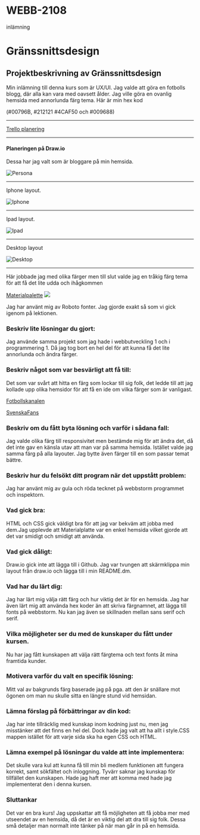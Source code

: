# WEBB-2108

inlämning

<h1>Gränssnittsdesign</h1>

<h2>Projektbeskrivning av Gränssnittsdesign</h2>

Min inlämning till denna kurs som är UX/UI. Jag valde att göra en fotbolls blogg, där alla kan vara med oavsett ålder.
Jag ville göra en ovanlig hemsida med annorlunda färg tema. Här är min hex kod

(#00796B, #212121 #4CAF50 och #009688)
<hr>

[Trello planering](https://trello.com/b/0Jn81o6j/gr%C3%A4nssnitt)
<hr>

<h4>Planeringen på Draw.io</h4>
Dessa har jag valt som är bloggare på min hemsida.

![Persona](vanilla_html_typsnitt/img/Persona.png)
<hr>

Iphone layout.

![Iphone](vanilla_html_typsnitt/img/Iphone.png)

<hr>

Ipad layout.

![Ipad](vanilla_html_typsnitt/img/Ipad.png)
<hr>

Desktop layout

![Desktop](vanilla_html_typsnitt/img/Desktop.png)
<hr>

Här jobbade jag med olika färger men till slut valde jag en tråkig färg tema för att få det lite udda och ihågkommen 

[Materialpalette](https://www.materialpalette.com/brown/grey)
![](../../../../../../Users/aram1/OneDrive/Bilder/Skärmbilder/Materialpalette.png)

Jag har använt mig av Roboto fonter. Jag gjorde exakt så som vi gick igenom på lektionen.

<h3>Beskriv lite lösningar du gjort:</h3>
Jag använde samma projekt som jag hade i webbutveckling 1 och i programmering 1. Då jag tog bort en hel del för att kunna få det lite annorlunda och ändra färger.

<h3>Beskriv något som var besvärligt att få till:</h3>
Det som var svårt att hitta en färg som lockar till sig folk, det ledde till att jag kollade upp olika hemsidor för att få en ide om vilka färger som är vanligast.


[Fotbollskanalen](https://www.fotbollskanalen.se/)

[SvenskaFans](https://www.svenskafans.com/)



<h3>Beskriv om du fått byta lösning och varför i sådana fall:</h3>
Jag valde olika färg till responsivitet men bestämde mig för att ändra det, då det inte gav en känsla utav att man var på samma hemsida. Istället valde jag samma färg på alla layouter. Jag bytte även färger till en som passar temat bättre.  

<h3>Beskriv hur du felsökt ditt program när det uppstått problem:</h3>
Jag har använt mig av gula och röda tecknet på webbstorm programmet och inspektorn.

<h3>Vad gick bra:</h3>
HTML och CSS gick väldigt bra för att jag var bekväm att jobba med dem.Jag upplevde att Materialplatte var en enkel hemsida vilket gjorde att det var smidigt och smidigt att använda.

<h3>Vad gick dåligt:</h3>
Draw.io gick inte att lägga till i Github. Jag var tvungen att skärmklippa min layout från draw.io och lägga till i min README.dm.

<h3>Vad har du lärt dig:</h3>
Jag har lärt mig välja rätt färg och hur viktig det är för en hemsida. Jag har även lärt mig att använda hex koder än att skriva färgnamnet, att lägga till fonts på webbstorm. Nu kan jag även se skillnaden mellan sans serif och serif.

<h3>Vilka möjligheter ser du med de kunskaper du fått under kursen.</h3>
Nu har jag fått kunskapen att välja rätt färgtema och text fonts åt mina framtida kunder.

<h3>Motivera varför du valt en specifik lösning:</h3>
Mitt val av bakgrunds färg baserade jag på pga. att den är snällare mot ögonen om man nu skulle sitta en längre stund vid hemsidan. 

<h3>Lämna förslag på förbättringar av din kod:</h3>
Jag har inte tillräcklig med kunskap inom kodning just nu, men jag misstänker att det finns en hel del. Dock hade jag valt att ha allt i style.CSS mappen istället för att varje sida ska ha egen CSS och HTML.

<h3>Lämna exempel på lösningar du valde att inte implementera:</h3>
Det skulle vara kul att kunna få till min bli medlem funktionen att fungera korrekt, samt sökfältet och inloggning. Tyvärr saknar jag kunskap för tillfället den kunskapen. Hade jag haft mer att komma med hade jag implementerat den i denna kursen.

<h3>Sluttankar</h3>
Det var en bra kurs! Jag uppskattar att få möjligheten att få jobba mer med utseendet av en hemsida, då det är en viktig del att dra till sig folk. Dessa små detaljer man normalt inte tänker på när man går in på en hemsida.